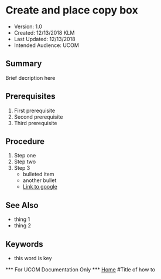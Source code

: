 # Create and place copy box
* Version: 1.0
* Created: 12/13/2018 KLM
* Last Updated: 12/13/2018
* Intended Audience: UCOM

## Summary

Brief decription here

## Prerequisites

 1. First prerequisite
 2. Second prerequisite
 3. Third prerequisite

## Procedure

1. Step one
2. Step two
3. Step 3
    * bulleted item
    * another bullet
    * [Link to google](http://www.google.com)

## See Also

* thing 1
* thing 2

## Keywords

* this word is key

*** For UCOM Documentation Only ***
[Home](https://cu-webteam.github.io/d8-platform/UCOM)
#Title of how to

